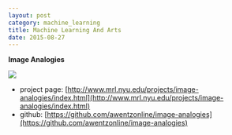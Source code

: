 ```yaml
---
layout: post
category: machine_learning
title: Machine Learning And Arts
date: 2015-08-27
---
```



**Image Analogies**

![](https://raw.githubusercontent.com/awentzonline/image-analogies/master/images/sugarskull-analogy.jpg)

- project page: [http://www.mrl.nyu.edu/projects/image-analogies/index.html](http://www.mrl.nyu.edu/projects/image-analogies/index.html)
- github: [https://github.com/awentzonline/image-analogies](https://github.com/awentzonline/image-analogies)